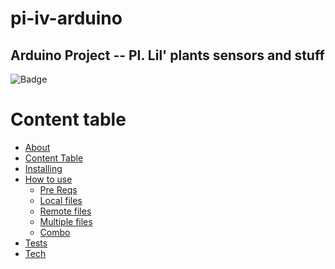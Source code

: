# pi-iv-arduino

## Arduino Project -- PI. Lil' plants sensors and stuff

![Badge](https://img.shields.io/david/dev/test/test)

Content table
=================
<!--ts-->
   * [About](#Sobre)
   * [Content Table](#tabela-de-conteudo)
   * [Installing](#instalacao)
   * [How to use](#como-usar)
      * [Pre Reqs](#pre-requisitos)
      * [Local files](#local-files)
      * [Remote files](#remote-files)
      * [Multiple files](#multiple-files)
      * [Combo](#combo)
   * [Tests](#testes)
   * [Tech](#tecnologias)
<!--te-->
